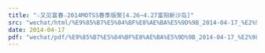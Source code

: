 ```yaml
---
title: "☆又见富春☆2014MOTSS春季版聚[4.26~4.27富阳新沙岛]"
src: "wechat/html/%E9%85%B7%E5%84%BF%E8%AE%BA%E5%9D%9B_2014-04-17_%E2%98%86%E5%8F%88%E8%A7%81%E5%AF%8C%E6%98%A5%E2%98%862014MOTSS%E6%98%A5%E5%AD%A3%E7%89%88%E8%81%9A%5B4.26~4.27%E5%AF%8C%E9%98%B3%E6%96%B0%E6%B2%99%E5%B2%9B%5D.html"
date: 2014-04-17
pdf: "wechat/pdf/%E9%85%B7%E5%84%BF%E8%AE%BA%E5%9D%9B_2014-04-17_%E2%98%86%E5%8F%88%E8%A7%81%E5%AF%8C%E6%98%A5%E2%98%862014MOTSS%E6%98%A5%E5%AD%A3%E7%89%88%E8%81%9A%5B4.26~4.27%E5%AF%8C%E9%98%B3%E6%96%B0%E6%B2%99%E5%B2%9B%5D.pdf"
---
```


